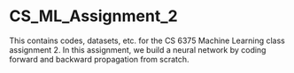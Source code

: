 # CS_ML_Assignment_2
This contains codes, datasets, etc. for the CS 6375 Machine Learning class assignment 2. In this assignment, we build a neural network by coding forward and backward propagation from scratch.
